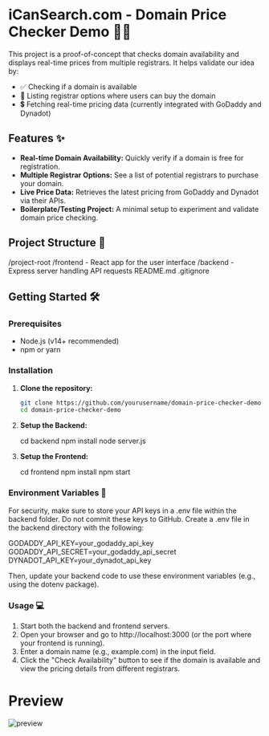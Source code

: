 # iCanSearch.com - Domain Price Checker Demo 🚀🔎

This project is a proof-of-concept that checks domain availability and displays real-time prices from multiple registrars. It helps validate our idea by:

- ✅ Checking if a domain is available
- 📜 Listing registrar options where users can buy the domain
- 💲 Fetching real-time pricing data (currently integrated with GoDaddy and Dynadot)

## Features ✨

- **Real-time Domain Availability:** Quickly verify if a domain is free for registration.
- **Multiple Registrar Options:** See a list of potential registrars to purchase your domain.
- **Live Price Data:** Retrieves the latest pricing from GoDaddy and Dynadot via their APIs.
- **Boilerplate/Testing Project:** A minimal setup to experiment and validate domain price checking.

## Project Structure 📁

/project-root /frontend - React app for the user interface /backend - Express server handling API requests README.md .gitignore


## Getting Started 🛠

### Prerequisites

- Node.js (v14+ recommended)
- npm or yarn

### Installation

1. **Clone the repository:**

   ```bash
   git clone https://github.com/yourusername/domain-price-checker-demo.git
   cd domain-price-checker-demo

2. **Setup the Backend:**
    
    cd backend
    npm install
    node server.js

3. **Setup the Frontend:**

    cd frontend
    npm install
    npm start

### Environment Variables 🔑
For security, make sure to store your API keys in a .env file within the backend folder. Do not commit these keys to GitHub.
Create a .env file in the backend directory with the following:

GODADDY_API_KEY=your_godaddy_api_key
GODADDY_API_SECRET=your_godaddy_api_secret
DYNADOT_API_KEY=your_dynadot_api_key

Then, update your backend code to use these environment variables (e.g., using the dotenv package).

### Usage 💻

1. Start both the backend and frontend servers.
2. Open your browser and go to http://localhost:3000 (or the port where your frontend is running).
3. Enter a domain name (e.g., example.com) in the input field.
4. Click the "Check Availability" button to see if the domain is available and view the pricing details from different registrars.




# Preview
![preview](./Preview/Preview.png)
